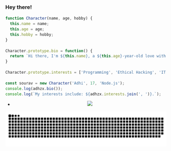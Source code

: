 ### Hey there!

```javascript
function Character(name, age, hobby) {
  this.name = name;
  this.age = age;
  this.hobby = hobby;
}

Character.prototype.bio = function() {
  return `Hi there, I'm ${this.name}, a ${this.age}-year-old love with ${this.systeme}!`;
}

Character.prototype.interests = ['Programming', 'Ethical Hacking', 'IT', 'Artifical Intelligence"];

const sourav = new Character('Adhi', 17, 'Node.js');
console.log(adhzx.bio());
console.log(`My interests include: ${adhzx.interests.join(', ')}.`);
```

- <p align="center"> 
  <img src="https://i.ibb.co/WB0pDzL/skull-sorcerer.jpg" width="300"   










<picture>
  <source
    media="(prefers-color-scheme: dark)"
    srcset="https://raw.githubusercontent.com/platane/snk/output/github-contribution-grid-snake-dark.svg"
  />
  <source
    media="(prefers-color-scheme: light)"
    srcset="https://raw.githubusercontent.com/platane/snk/output/github-contribution-grid-snake.svg"
  />
  <img
    alt="github contribution grid snake animation"
    src="https://raw.githubusercontent.com/platane/snk/output/github-contribution-grid-snake.svg"
  />
</picture>

